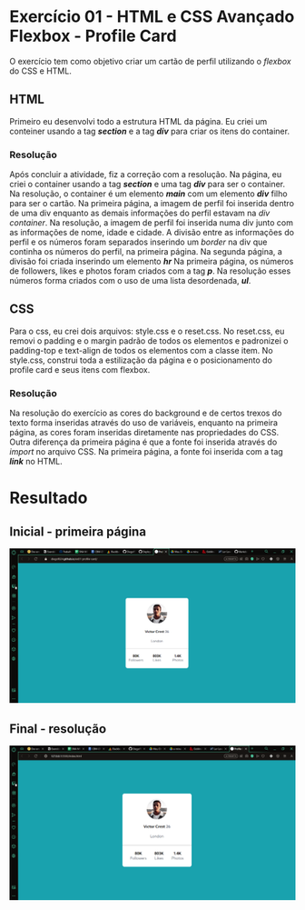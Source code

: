 # Exercício 01 - HTML e CSS Avançado Flexbox - Profile Card
O exercício tem como objetivo criar um cartão de perfil utilizando o _flexbox_ do CSS e HTML.

## HTML
Primeiro eu desenvolvi todo a estrutura HTML da página.
Eu criei um conteiner usando a tag **_section_** e a tag **_div_** para criar os itens do container.

### Resolução
Após concluir a atividade, fiz a correção com a resolução.
Na página, eu criei o container usando a tag **_section_** e uma tag **_div_** para ser o container. Na resolução, o container é um elemento **_main_** com um elemento **_div_** filho para ser o cartão.
Na primeira página, a imagem de perfil foi inserida dentro de uma div enquanto as demais informações do perfil estavam na _div container_. Na resolução, a imagem de perfil foi inserida numa div junto com as informações de nome, idade e cidade.
A divisão entre as informações do perfil e os números foram separados inserindo um _border_ na div que continha os números do perfil, na primeira página. Na segunda página, a divisão foi criada inserindo um elemento **_hr_**
Na primeira página, os números de followers, likes e photos foram criados com a tag **_p_**. Na resolução esses números forma criados com o uso de uma lista desordenada, **_ul_**.

## CSS
Para o css, eu crei dois arquivos: style.css e o reset.css. No reset.css, eu removi o padding e o margin padrão de todos os elementos e padronizei o padding-top e text-align de todos os elementos com a classe item. No style.css, construi toda a estilização da página e o posicionamento do profile card e seus itens com flexbox.

### Resolução
Na resolução do exercício as cores do background e de certos trexos do texto forma inseridas através do uso de variáveis, enquanto na primeira página, as cores foram inseridas diretamente nas propriedades do CSS.
Outra diferença da primeira página é que a fonte foi inserida através do _import_ no arquivo CSS. Na primeira página, a fonte foi inserida com a tag **_link_** no HTML.

# Resultado
## Inicial - primeira página
![alt text](design/design-inicial.png "página inicial")

## Final - resolução
![alt text](design/design-final.png "página final")
